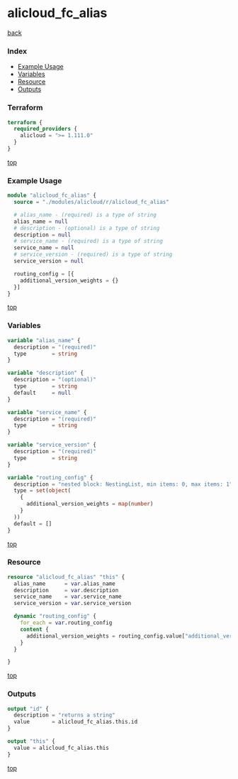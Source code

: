 # alicloud_fc_alias

[back](../alicloud.md)

### Index

- [Example Usage](#example-usage)
- [Variables](#variables)
- [Resource](#resource)
- [Outputs](#outputs)

### Terraform

```terraform
terraform {
  required_providers {
    alicloud = ">= 1.111.0"
  }
}
```

[top](#index)

### Example Usage

```terraform
module "alicloud_fc_alias" {
  source = "./modules/alicloud/r/alicloud_fc_alias"

  # alias_name - (required) is a type of string
  alias_name = null
  # description - (optional) is a type of string
  description = null
  # service_name - (required) is a type of string
  service_name = null
  # service_version - (required) is a type of string
  service_version = null

  routing_config = [{
    additional_version_weights = {}
  }]
}
```

[top](#index)

### Variables

```terraform
variable "alias_name" {
  description = "(required)"
  type        = string
}

variable "description" {
  description = "(optional)"
  type        = string
  default     = null
}

variable "service_name" {
  description = "(required)"
  type        = string
}

variable "service_version" {
  description = "(required)"
  type        = string
}

variable "routing_config" {
  description = "nested block: NestingList, min items: 0, max items: 1"
  type = set(object(
    {
      additional_version_weights = map(number)
    }
  ))
  default = []
}
```

[top](#index)

### Resource

```terraform
resource "alicloud_fc_alias" "this" {
  alias_name      = var.alias_name
  description     = var.description
  service_name    = var.service_name
  service_version = var.service_version

  dynamic "routing_config" {
    for_each = var.routing_config
    content {
      additional_version_weights = routing_config.value["additional_version_weights"]
    }
  }

}
```

[top](#index)

### Outputs

```terraform
output "id" {
  description = "returns a string"
  value       = alicloud_fc_alias.this.id
}

output "this" {
  value = alicloud_fc_alias.this
}
```

[top](#index)